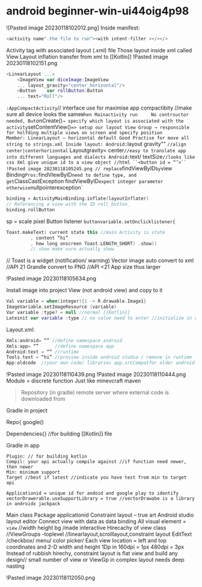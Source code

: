 # android beginner-win-ui44oig4p98

!\[Pasted image 20230118102012.png] Inside manifest:

```Kotlin
<activity name".the file to run"><with intent-filter ></></>
```

Activity tag with associated layout (.xml) file Those layout inside xml called View Layout inflation transfer from xml to \[\[Kotlin]] !Pasted image 20230118102151.png

```Kotlin
<LinearLayout ...>
	<ImageView var diceImage:ImageView
	... layout_gravity="center_horizontal"/>
	<Button    var rollButton:Button
	... text="Roll"/>
```

`:AppCompactActivity`// interface use for maximise app compactibity //make sure all device looks the same`When Mainactivity run     No contrsuctor needed, But`onCreate()`→ specify which layout is associated with the activity`setContentView()`=> setup our layout View Group → responsible for holfding multiple views on screen and specify position                 Member: LinearLayout – horizontal default Good Practise for move all string to strings.xml Inside layout: Android:`layout gravity"" `//align center|centerhorizontal` Layoutgravity= center`//easy to translate app into different languages and dialects Android:`text/ textSize`//looks like css Xml give unique id to a view object //html ``<button id = “’>`` !Pasted image 20230118105245.png // replace`findViewByID`by`view Binding`Pros:`findVIewByID`need to define type, and get`ClassCastException findViewByID`expect integer parameter otherwise`nullpointerexception\`

```Kotlin
binding = ActivityMainBinding.inflate(layoutInflater)
// Referencing a view with the ID roll_button_
binding.rollButton
```

sp = scale pixel Button listener    `buttonvariable.setOnclicklistener{`

```Kotlin
Toast.makeText( current state this //main Activity is state 
		 , content ”hi”
		 , how long onscreen Toast.LENGTH_SHORT) .show() 
		 //.show make sure actually show
```

// Toast is a widget (notification/ warning) Vector image auto convert to xml //API 21 Grandle convert to PNG //API <21 App size thus larger

!Pasted image 20230118105634.png

Install image into project View (not android view) and copy to it

```Kotlin
Val variable = when(integer){1 -> R.drawable.Image1}
ImageVariable.setImageResource (variable)
Var variable :type? = null //normal [[Kotlin]]
Lateinit var variable :type // no value need to enter //initialize in onCreate()
```

Layout.xml:

```Kotlin
Xmls:android= “” //define namespace android
Xmls:app= “”      //define namespace app
Android:text = “” //runtime
Tools.text = “hi” //preview inside android studio / remove in runtime
App:oldcode  //your own code/ libraries app.srcCompatfor older android replace mordern
```

!Pasted image 20230118110439.png !Pasted image 20230118110444.png Module = discrete function Just like minevcraft maven

> Repository (in gradle) remote server where external code is downloaded from

Gradle in project

&#x20;               Repo{ google()

&#x20; Dependencies{} //for building \[\[Kotlin]] file

Gradle in app

```
Plugin: // for building kotlin
Compil: your api actually compile against //if function need newer, then newer
Min: minimum support 
Target //best if latest //indicate you have test from min to target api

Applicationid = unique id for andoid and google play to identify
vectorDrawerable.useSupportLibrary = true //vectorDrawabe is a library in androidx jackpack
```

Main class Package applicationid Constraint layout – true art Android studio layout editor Connect view with data as data binding All visual element = `view` //width height bg /made interactive Hirecachy of view class //ViewGroups -toplevel  //linearlayout,scrolllayout,constraint layout EditText /checkbox/ menu/ color picker/ Each view location = left and top coordinates and 2-D width and height 1Dp in 160dpi = 1px 480dpi = 3px Instead of rubbish hirechy,  constraint layout is flat view and build any design// small number of view or ViewGp in complex layout needs deep nasting

!Pasted image 20230118112050.png
